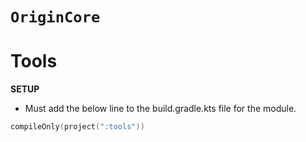 # `OriginCore`


# Tools

__SETUP__
- Must add the below line to the build.gradle.kts file for the module. 

```kts
compileOnly(project(":tools"))
```

```java

```
